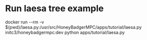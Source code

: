 # Run laesa tree example
docker run --rm -v $(pwd)/laesa.py:/usr/src/HoneyBadgerMPC/apps/tutorial/laesa.py initc3/honeybadgermpc:dev python apps/tutorial/laesa.py

